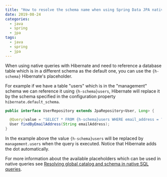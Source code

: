 ```yaml
---
title: "How to resolve the schema name when using Spring Data JPA native queries"
date: 2019-08-24
categories:
  - java
  - spring
  - jpa
tags:
  - java
  - spring
  - jpa
---
```


When using native queries with Hibernate and need to reference a database table which is in a different schema as the default one, you can use the `{h-schema}` Hibernate's placeholder.

For example if we have a table "users" which is in the "management" schema we can reference it using `{h-schema}users`, Hibernate will replace it by the schema specified in the configuration property `hibernate.default_schema`.

```java
public interface UserRepository extends JpaRepository<User, Long> {

  @Query(value = "SELECT * FROM {h-schema}users WHERE email_address = ?1", nativeQuery = true)
  User findByEmailAddress(String emailAddress);
}
```

In the example above the value `{h-schema}users` will be replaced by `management.users` when the query is executed. Notice that Hibernate adds the dot automatically.

For more information about the available placeholders which can be used in native queries see [Resolving global catalog and schema in native SQL queries][hibernate-doc].

[hibernate-doc]: https://docs.jboss.org/hibernate/orm/5.4/userguide/html_single/Hibernate_User_Guide.html#sql-global-catalog-schema
